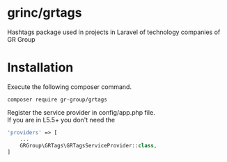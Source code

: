 # grinc/grtags

Hashtags package used in projects in Laravel of technology companies of GR Group

# Installation

Execute the following composer command.

```
composer require gr-group/grtags
```


Register the service provider in config/app.php file.  
If you are in L5.5+ you don't need the 

```php
'providers' => [
	...
	GRGroup\GRTags\GRTagsServiceProvider::class,
]
```